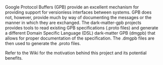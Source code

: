 Google Protocol Buffers (GPB) provide an excellent mechanism for providing support for versionless interfaces between systems. GPB does not, however, provide much by way of documenting the messages or the manner in which they are exchanged. The dark-matter-gpb projects provides tools to read existing GPB specifications (.proto files) and generate a different Domain Specific Language (DSL) dark-matter GPB (dmgpb) that allows for proper documentation of the specification. The .dmgpb files are then used to generate the .proto files.

Refer to the Wiki for the motivation behind this project and its potential benefits.